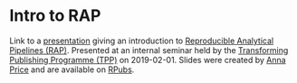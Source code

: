 # Intro to RAP

Link to a [presentation](https://www.youtube.com/watch?v=ZRFIrvZI0u4&feature=youtu.be) giving an introduction to [Reproducible Analytical Pipelines (RAP)](https://www.isdscotland.org/About-ISD/Methodologies/_docs/Reproducible_Analytical_Pipelines_paper_v1.4.pdf). Presented at an internal seminar held by the [Transforming Publishing Programme (TPP)](https://www.isdscotland.org/Products-and-Services/Transforming-Publishing-Programme/index.asp?Co=Y) on 2019-02-01. Slides were created by [Anna Price](https://github.com/annahprice) and are available on [RPubs](https://rpubs.com/annahprice/rap).
